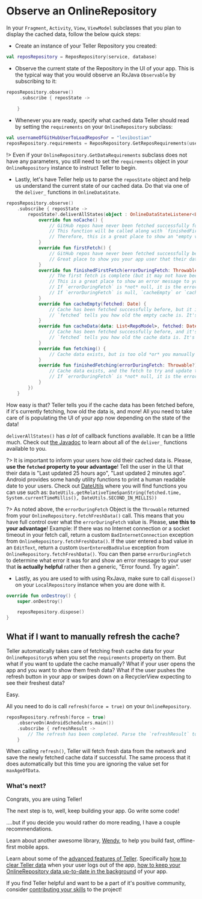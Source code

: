 # Observe an OnlineRepository

In your `Fragment`, `Activity`, `View`, `ViewModel` subclasses that you plan to display the cached data, follow the below quick steps:

* Create an instance of your Teller Repository you created:

```kotlin
val reposRepository = ReposRepository(service, database)
```

* Observe the current state of the Repository in the UI of your app. This is the typical way that you would observe an RxJava `Observable` by subscribing to it: 

```kotlin
reposRepository.observe()
     .subscribe { reposState ->
        
    }
```

* Whenever you are ready, specify what cached data Teller should read by setting the `requirements` on your `OnlineRepository` subclass:

```kotlin
val usernameOfGitHubUserToLoadReposFor = "levibostian"
reposRepository.requirements = ReposRepository.GetReposRequirements(usernameOfGitHubUserToLoadReposFor)
```

!> Even if your `OnlineRepository.GetDataRequirements` subclass does not have any parameters, you still need to set the `requirements` object in your `OnlineRepository` instance to instruct Teller to begin.

* Lastly, let's have Teller help us to parse the `reposState` object and help us understand the current state of our cached data. Do that via one of the `deliver_` functions in `OnlineDataState`. 

```kotlin
reposRepository.observe()
    .subscribe { reposState ->
        reposState?.deliverAllStates(object : OnlineDataStateListener<List<RepoModel>> {
            override fun noCache() {
                // GitHub repos have never been fetched successfully for this GitHub user before. 
                // This function will be called along with `finishedFirstFetch()` if there was a failed first fetch of data. 
                // Therefore, this is a great place to show an "empty view" to your users. Perhaps a button for them to try a network fetch again? 
            }
            override fun firstFetch() {
                // GitHub repos have never been fetched successfully before, but there is currently a network call happening right now to get those repositories. 
                // Great place to show you your app user that their data is being fetched for the first time. 
            }
            override fun finishedFirstFetch(errorDuringFetch: Throwable?) {
                // The first fetch is complete (but it may not have been successful). 
                // This is a great place to show an error message to your user or tell them that data has been fetched successfully for the first time. 
                // If `errorDuringFetch` is *not* null, it is the error that you returned from `OnlineRepository.fetchFreshData()`.             
                // If `errorDuringFetch` is null, `cacheEmpty` or `cacheData` will be called to give you the state of the cache from the fetch. 
            } 
            override fun cacheEmpty(fetched: Date) {
                // Cache has been fetched successfully before, but it is empty. There are not GitHub repositories for this user. 
                // `fetched` tells you how old the empty cache is. It's recommended to show this in the UI of your app.           
            }
            override fun cacheData(data: List<RepoModel>, fetched: Date) {
                // Cache has been fetched successfully before, and it's available as the `data` parameter! Those are the GitHub repositories for the GitHub user you asked for! 
                // `fetched` tells you how old the cache data is. It's recommended to show this in the UI of your app. 
            }
            override fun fetching() {
                // Cache data exists, but is too old *or* you manually triggered a call to `ReposRepository.refresh()`. 
            }
            override fun finishedFetching(errorDuringFetch: Throwable?) {
                // Cache data exists, and the fetch to try and update the cache data is complete. 
                // If `errorDuringFetch` is *not* null, it is the error that you returned from `OnlineRepository.fetchFreshData()`. `cacheEmpty()` or `cacheData` will also be called along with this function.           
            }
        })
    }
```

How easy is that? Teller tells you if the cache data has been fetched before, if it's currently fetching, how old the data is, and more! All you need to take care of is populating the UI of your app now depending on the state of the data! 

`deliverAllStates()` has *a lot* of callback functions available. It can be a little much. Check out [the Javadoc](/javadoc/teller/com.levibostian.teller.datastate/-online-data-state/index.html) to learn about all of the `deliver_` functions available to you. 

?> It is important to inform your users how old their cached data is. Please, **use the `fetched` property to your advantage**! Tell the user in the UI that their data is "Last updated 25 hours ago", "Last updated 2 minutes ago". Android provides some handy utility functions to print a human readable date to your users. Check out [DateUtils](https://developer.android.com/reference/android/text/format/DateUtils) where you will find functions you can use such as: `DateUtils.getRelativeTimeSpanString(fetched.time, System.currentTimeMillis(), DateUtils.SECOND_IN_MILLIS))`

?> As noted above, the `errorDuringFetch` Object is the `Throwable` returned from your `OnlineRepository.fetchFreshData()` call. This means that you have full control over what the `errorDuringFetch` value is. Please, **use this to your advantage**! Example: If there was no Internet connection or a socket timeout in your fetch call, return a custom `BadInternetConnection` exception from `OnlineRepository.fetchFreshData()`. If the user entered a bad value in an `EditText`, return a custom `UserEnteredBadValue` exception from `OnlineRepository.fetchFreshData()`. You can then parse `errorDuringFetch` to determine what error it was for and show an error message to your user that **is actually helpful** rather then a generic, "Error found. Try again". 

* Lastly, as you are used to with using RxJava, make sure to call `dispose()` on your `LocalRepository` instance when you are done with it. 

```kotlin
override fun onDestroy() {
    super.onDestroy()

    reposRepository.dispose()
}
```

## What if I want to manually refresh the cache?

Teller automatically takes care of fetching fresh cache data for your `OnlineRepository`s when you set the `requirements` property on them. But what if you want to update the cache manually? What if your user opens the app and you want to show them fresh data? What if the user pushes the refresh button in your app or swipes down on a RecyclerView expecting to see their freshest data? 

Easy. 

All you need to do is call `refresh(force = true)` on your `OnlineRepository`. 

```kotlin
reposRepository.refresh(force = true)
    .observeOn(AndroidSchedulers.main())
    .subscribe { refreshResult ->
        // The refresh has been completed. Parse the `refreshResult` to see if it was successful or not. 
    }
```

When calling `refresh()`, Teller will fetch fresh data from the network and save the newly fetched cache data if successful. The same process that it does automatically but this time you are ignoring the value set for `maxAgeOfData`. 

### What's next? 

Congrats, you are using Teller! 

The next step is to, well, keep building your app. Go write some code! 

....but if you decide you would rather do more reading, I have a couple recommendations. 

Learn about another awesome library, [Wendy](https://github.com/levibostian/Wendy-Android), to help you build fast, offline-first mobile apps. 

Learn about some of the [advanced features of Teller](beyond_the_basics). Specifically [how to clear Teller data](clear) when your user logs out of the app, [how to keep your OnlineRepository data up-to-date in the background](refresh) of your app. 

If you find Teller helpful and want to be a part of it's positive community, consider [contributing your skills](contribute) to the project! 
